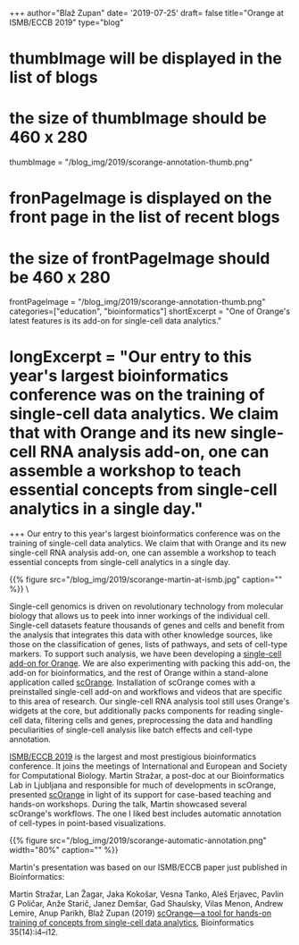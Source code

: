 +++
author="Blaž Zupan"
date= '2019-07-25'
draft= false
title="Orange at ISMB/ECCB 2019"
type="blog"
# thumbImage will be displayed in the list of blogs
# the size of thumbImage should be 460 x 280
thumbImage = "/blog_img/2019/scorange-annotation-thumb.png"
# fronPageImage is displayed on the front page in the list of recent blogs
# the size of frontPageImage should be 460 x 280
frontPageImage = "/blog_img/2019/scorange-annotation-thumb.png"
categories=["education", "bioinformatics"]
shortExcerpt = "One of Orange's latest features is its add-on for single-cell data analytics."
# longExcerpt = "Our entry to this year's largest bioinformatics conference was on the training of single-cell data analytics. We claim that with Orange and its new single-cell RNA analysis add-on, one can assemble a workshop to teach essential concepts from single-cell analytics in a single day."
+++
Our entry to this year's largest bioinformatics conference was on the training of single-cell data analytics. We claim that with Orange and its new single-cell RNA analysis add-on, one can assemble a workshop to teach essential concepts from single-cell analytics in a single day.

{{% figure src="/blog_img/2019/scorange-martin-at-ismb.jpg" caption="" %}}
\

Single-cell genomics is driven on revolutionary technology from molecular biology that allows us to peek into inner workings of the individual cell. Single-cell datasets feature thousands of genes and cells and benefit from the analysis that integrates this data with other knowledge sources, like those on the classification of genes, lists of pathways, and sets of cell-type markers. To support such analysis, we have been developing a [single-cell add-on for Orange](https://github.com/biolab/orange3-single-cell). We are also experimenting with packing this add-on, the add-on for bioinformatics, and the rest of Orange within a stand-alone application called [scOrange](https://singlecell.biolab.si). Installation of scOrange comes with a preinstalled single-cell add-on and workflows and videos that are specific to this area of research. Our single-cell RNA analysis tool still uses Orange's widgets at the core, but additionally packs components for reading single-cell data, filtering cells and genes, preprocessing the data and handling peculiarities of single-cell analysis like batch effects and cell-type annotation. 

[ISMB/ECCB 2019](https://www.iscb.org/ismbeccb2019) is the largest and most prestigious bioinformatics conference. It joins the meetings of International and European and Society for Computational Biology. Martin Stražar, a post-doc at our Bioinformatics Lab in Ljubljana and responsible for much of developments in scOrange, presented [scOrange](https://singlecell.biolab.si) in light of its support for case-based teaching and hands-on workshops. During the talk, Martin showcased several scOrange's workflows. The one I liked best includes automatic annotation of cell-types in point-based visualizations.

{{% figure src="/blog_img/2019/scorange-automatic-annotation.png" width="80%" caption="" %}}



Martin's presentation was based on our ISMB/ECCB paper just published in Bioinformatics:

Martin Stražar,  Lan Žagar,  Jaka Kokošar,  Vesna Tanko,  Aleš Erjavec,  Pavlin G Poličar, Anže Starič,  Janez Demšar,  Gad Shaulsky,  Vilas Menon,  Andrew Lemire,  Anup Parikh, Blaž Zupan (2019) [scOrange—a tool for hands-on training of concepts from single-cell data analytics](https://academic.oup.com/bioinformatics/article/35/14/i4/5529249), Bioinformatics 35(14):i4–i12.
